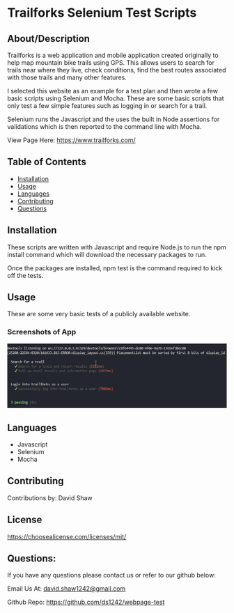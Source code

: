 # Trailforks Selenium Test Scripts 

  ## About/Description

  
  Trailforks is a web application and mobile application created originally to help map mountain bike trails using GPS.  This allows users to search for trails near where they live, check conditions, find the best routes associated with those trails and many other features.  
  
  I selected this website as an example for a test plan and then wrote a few basic scripts using Selenium and Mocha.  These are some basic scripts that only test a few simple features such as logging in or search for a trail.

  Selenium runs the Javascript and the uses the built in Node assertions for validations which is then reported to the command line with Mocha.   


  View Page Here: https://www.trailforks.com/

  ## Table of Contents

  * [Installation](#installation)
  * [Usage](#usage)
  * [Languages](#languages)
  * [Contributing](#contributing)
  * [Questions](#questions)
  
  ## Installation

  These scripts are written with Javascript and require Node.js to run the npm install command which will download the necessary packages to run.

  Once the packages are installed, npm test is the command required to kick off the tests.

  ## Usage

  These are some very basic tests of a publicly available website.

  ### Screenshots of App

  <img width="1000" src="./screenshots/mochaOutput.png" alt="Mocha's output of test results to the console">

 

  ## Languages

  * Javascript
  * Selenium
  * Mocha
  

  ## Contributing

  Contributions by: David Shaw

  ## License

  https://choosealicense.com/licenses/mit/

  ## Questions:

  If you have any questions please contact us or refer to our github below:

  Email Us At: david.shaw1242@gmail.com

  Github Repo: https://github.com/ds1242/webpage-test